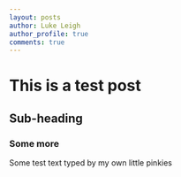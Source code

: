 ```yaml
---
layout: posts
author: Luke Leigh
author_profile: true
comments: true
---
```


# This is a test post

## Sub-heading

### Some more

Some test text typed by my own little pinkies
